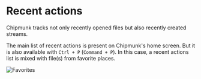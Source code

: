 # Recent actions

Chipmunk tracks not only recently opened files but also recently created streams. 

The main list of recent actions is present on Chipmunk's home screen. But it is also available with `Ctrl + P` (`Command + P`). In this case, a recent actions list is mixed with file(s) from favorite places.

![Favorites](assets/documentation/navigation/recent_actions_favorities.gif)